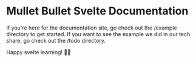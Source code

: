 # Mullet Bullet Svelte Documentation

If you're here for the documentation site, go check out the /example directory to get started. If you want to see the example we did in our tech share, go check out the /todo directory.

Happy svelte learning! 🧙‍♂️
